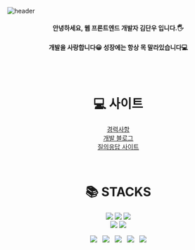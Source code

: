 ![header](https://capsule-render.vercel.app/api?type=waving&color=gradient&height=120&animation=fadeIn&section=header)

<div>
<h4 align=center>안녕하세요, 웹 프론트엔드 개발자 김단우 입니다.🖐</h4>
<h4 align=center>개발을 사랑합니다😀 성장에는 항상 목 말라있습니다💻</h4>
</div>
<br/>
<br/>
<div align=center>
  <h1>💻 사이트</h1>
</div>
<div align=center><a  href="https://danwoo-dev.netlify.app/2023-01-01-intro/">경력사항</a></div>
<div align=center><a  href="https://danwoo-dev.netlify.app/">개발 블로그</a></div>
<div align=center><a  href="https://dansoon-qna.vercel.app/dudgh9198">질의응답 사이트</a></div>

<br/>
<br/>

<div align=center><h1>📚 STACKS</h1></div>
<div align=center> 
  <img src="https://img.shields.io/badge/html5-E34F26?style=for-the-badge&logo=html5&logoColor=white"> 
  <img src="https://img.shields.io/badge/css-1572B6?style=for-the-badge&logo=css3&logoColor=white"> 
  <img src="https://img.shields.io/badge/javascript-F7DF1E?style=for-the-badge&logo=javascript&logoColor=black">
  <br>
  
  <img src="https://img.shields.io/badge/react-61DAFB?style=for-the-badge&logo=react&logoColor=black"> 
  <img src="https://img.shields.io/badge/vue.js-4FC08D?style=for-the-badge&logo=vue.js&logoColor=white">
  <br>

<img src="https://img.shields.io/badge/Notion-b4f5bd?style=flat&logo=Notion&logoColor=black"/>&nbsp;&nbsp;
<img src="https://img.shields.io/badge/GitHub-gray?style=flat&logo=GitHub&logoColor=black"/>&nbsp;&nbsp;
<img src="https://img.shields.io/badge/Git-blue?style=flat&logo=Git&logoColor=F05032"/>&nbsp;&nbsp;
<img src="https://img.shields.io/badge/Confluence-gray?style=flat&logo=Confluence&logoColor=172B4D"/>&nbsp;&nbsp;
<img src="https://img.shields.io/badge/Jira-green?style=flat&logo=Jira&logoColor=0052CC"/>


</div>

